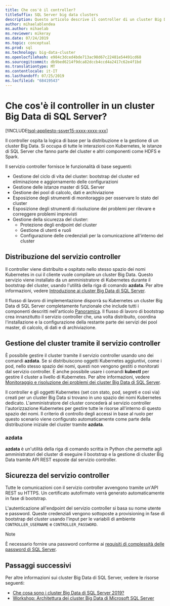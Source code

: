 ```yaml
---
title: Che cos'è il controller?
titleSuffix: SQL Server big data clusters
description: Questo articolo descrive il controller di un cluster Big Data di SQL Server 2019 (anteprima).
author: mihaelablendea
ms.author: mihaelab
ms.reviewer: mikeray
ms.date: 07/24/2019
ms.topic: conceptual
ms.prod: sql
ms.technology: big-data-cluster
ms.openlocfilehash: e984c3dced4bde713ac98d67c22481e54491cd68
ms.sourcegitcommit: db9bed6214f9dca82dccb4ccd4a2417c62e4f1bd
ms.translationtype: MT
ms.contentlocale: it-IT
ms.lasthandoff: 07/25/2019
ms.locfileid: "68419543"
---
```

# <a name="what-is-the-controller-on-a-sql-server-big-data-cluster"></a>Che cos'è il controller in un cluster Big Data di SQL Server?

[!INCLUDE[tsql-appliesto-ssver15-xxxx-xxxx-xxx](../includes/tsql-appliesto-ssver15-xxxx-xxxx-xxx.md)]

Il controller ospita la logica di base per la distribuzione e la gestione di un cluster Big Data. Si occupa di tutte le interazioni con Kubernetes, le istanze di SQL Server che fanno parte del cluster e altri componenti come HDFS e Spark.

Il servizio controller fornisce le funzionalità di base seguenti:

- Gestione del ciclo di vita del cluster: bootstrap del cluster ed eliminazione e aggiornamento delle configurazioni
- Gestione delle istanze master di SQL Server
- Gestione dei pool di calcolo, dati e archiviazione
- Esposizione degli strumenti di monitoraggio per osservare lo stato del cluster
- Esposizione degli strumenti di risoluzione dei problemi per rilevare e correggere problemi imprevisti
- Gestione della sicurezza del cluster:
  - Protezione degli endpoint del cluster
  - Gestione di utenti e ruoli
  - Configurazione delle credenziali per la comunicazione all'interno del cluster

## <a name="deploying-the-controller-service"></a>Distribuzione del servizio controller

Il controller viene distribuito e ospitato nello stesso spazio dei nomi Kubernetes in cui il cliente vuole compilare un cluster Big Data. Questo servizio viene installato da un amministratore di Kubernetes durante il bootstrap del cluster, usando l'utilità della riga di comando **azdata**. Per altre informazioni, vedere [Introduzione ai cluster Big Data di SQL Server](deploy-get-started.md).

Il flusso di lavoro di implementazione disporrà su Kubernetes un cluster Big Data di SQL Server completamente funzionale che include tutti i componenti descritti nell'articolo [Panoramica](big-data-cluster-overview.md). Il flusso di lavoro di bootstrap crea innanzitutto il servizio controller che, una volta distribuito, coordina l'installazione e la configurazione della restante parte dei servizi dei pool master, di calcolo, di dati e di archiviazione.

## <a name="managing-the-cluster-through-the-controller-service"></a>Gestione del cluster tramite il servizio controller

È possibile gestire il cluster tramite il servizio controller usando uno dei comandi **azdata**. Se si distribuiscono oggetti Kubernetes aggiuntivi, come i pod, nello stesso spazio dei nomi, questi non vengono gestiti o monitorati dal servizio controller. È anche possibile usare i comandi **kubectl** per gestire il cluster a livello di Kubernetes. Per altre informazioni, vedere [Monitoraggio e risoluzione dei problemi dei cluster Big Data di SQL Server](cluster-troubleshooting-commands.md).

Il controller e gli oggetti Kubernetes (set con stato, pod, segreti e così via) creati per un cluster Big Data si trovano in uno spazio dei nomi Kubernetes dedicato. L'amministratore del cluster concederà al servizio controller l'autorizzazione Kubernetes per gestire tutte le risorse all'interno di questo spazio dei nomi.  Il criterio di controllo degli accessi in base al ruolo per questo scenario viene configurato automaticamente come parte della distribuzione iniziale del cluster tramite **azdata**.

### <a name="azdata"></a>azdata

**azdata** è un'utilità della riga di comando scritta in Python che permette agli amministratori del cluster di eseguire il bootstrap e la gestione di cluster Big Data tramite API REST esposte dal servizio controller.

## <a name="controller-service-security"></a>Sicurezza del servizio controller

Tutte le comunicazioni con il servizio controller avvengono tramite un'API REST su HTTPS. Un certificato autofirmato verrà generato automaticamente in fase di bootstrap. 

L'autenticazione all'endpoint del servizio controller si basa su nome utente e password. Queste credenziali vengono sottoposte a provisioning in fase di bootstrap del cluster usando l'input per le variabili di ambiente `CONTROLLER_USERNAME` e `CONTROLLER_PASSWORD`.

> [!NOTE]
> È necessario fornire una password conforme ai [requisiti di complessità delle password di SQL Server](https://docs.microsoft.com/sql/relational-databases/security/password-policy?view=sql-server-2017).

## <a name="next-steps"></a>Passaggi successivi

Per altre informazioni sui cluster Big Data di SQL Server, vedere le risorse seguenti:

- [Che cosa sono i cluster Big Data di SQL Server 2019?](big-data-cluster-overview.md)
- [Workshop: Architettura dei cluster Big Data di Microsoft SQL Server](https://github.com/Microsoft/sqlworkshops/tree/master/sqlserver2019bigdataclusters)
